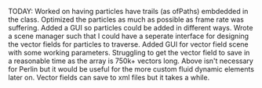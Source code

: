 TODAY:
Worked on having particles have trails (as ofPaths) embdedded in the class.
Optimized the particles as much as possible as frame rate was suffering.
Added a GUI so particles could be added in different ways.
Wrote a scene manager such that I could have a seperate interface for designing the vector fields for particles to traverse.
Added GUI for vector field scene with some working parameters.
Struggling to get the vector field to save in a reasonable time as the array is 750k+ vectors long.
  Above isn't necessary for Perlin but it would be useful for the more custom fluid dynamic elements later on.
Vector fields can save to xml files but it takes a while.
